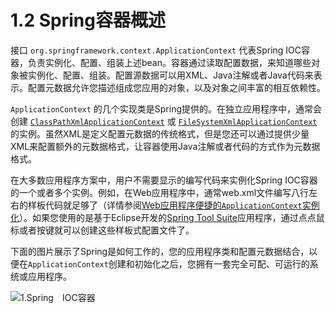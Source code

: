 # 1.2 Spring容器概述

接口 `org.springframework.context.ApplicationContext` 代表Spring IOC容器，负责实例化、配置、组装上述bean。容器通过读取配置数据，来知道哪些对象被实例化、配置、组装。配置源数据可以用XML、Java注解或者Java代码来表示。配置元数据允许您描述组成您应用的对象，以及对象之间丰富的相互依赖性。

`ApplicationContext` 的几个实现类是Spring提供的。在独立应用程序中，通常会创建 [`ClassPathXmlApplicationContext`](https://docs.spring.io/spring-framework/docs/5.0.9.RELEASE/javadoc-api/org/springframework/context/support/ClassPathXmlApplicationContext.html) 或 [`FileSystemXmlApplicationContext`](https://docs.spring.io/spring-framework/docs/5.0.9.RELEASE/javadoc-api/org/springframework/context/support/FileSystemXmlApplicationContext.html)的实例。虽然XML是定义配置元数据的传统格式，但是您还可以通过提供少量XML来配置额外的元数据格式，让容器使用Java注解或者代码的方式作为元数据格式。

在大多数应用程序方案中，用户不需要显示的编写代码来实例化Spring IOC容器的一个或者多个实例。例如，在Web应用程序中，通常web.xml文件编写八行左右的样板代码就足够了（详情参阅[Web应用程序便捷的`ApplicationContext`实例化](https://docs.spring.io/spring/docs/current/spring-framework-reference/core.html#context-create)）。如果您使用的是基于Eclipse开发的[Spring Tool Suite](https://spring.io/tools/sts)应用程序，通过点点鼠标或者按键就可以创建这些样板式配置文件了。

下面的图片展示了Spring是如何工作的，您的应用程序类和配置元数据结合，以便在`ApplicationContext`创建和初始化之后，您拥有一套完全可配、可运行的系统或应用程序。

![1.Spring　IOC容器](http://zhangzhaolin.oss-cn-beijing.aliyuncs.com/18-9-16/71216340.jpg)

